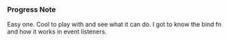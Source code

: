 ### Progress Note ###
Easy one. Cool to play with and see what it can do. I got to know the bind fn and how it works in event listeners.